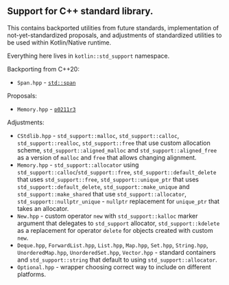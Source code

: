 ## Support for C++ standard library.

This contains backported utilities from future standards, implementation of not-yet-standardized proposals, and adjustments of standardized utilities to be used within Kotlin/Native runtime.

Everything here lives in `kotlin::std_support` namespace.

Backporting from C++20:
* `Span.hpp` - [`std::span`](https://en.cppreference.com/w/cpp/container/span)

Proposals:
* `Memory.hpp` - [`p0211r3`](http://www.open-std.org/jtc1/sc22/wg21/docs/papers/2020/p0211r3.html)

Adjustments:
* `CStdlib.hpp` -
  `std_support::malloc`, `std_support::calloc`, `std_support::realloc`, `std_support::free` that use custom allocation scheme,
  `std_support::aligned_malloc` and `std_support::aligned_free` as a version of `malloc` and `free` that allows changing alignment.
* `Memory.hpp` -
  `std_support::allocator` using `std_support::calloc`/`std_support::free`,
  `std_support::default_delete` that uses `std_support::free`,
  `std_support::unique_ptr` that uses `std_support::default_delete`,
  `std_support::make_unique` and `std_support::make_shared` that use `std_support::allocator`,
  `std_support::nullptr_unique` - `nullptr` replacement for `unique_ptr` that takes an allocator.
* `New.hpp` -
  custom operator `new` with `std_support::kalloc` marker argument that delegates to `std_support` allocator,
  `std_support::kdelete` as a replacement for operator `delete` for objects created with custom `new`.
* `Deque.hpp`, `ForwardList.hpp`, `List.hpp`, `Map.hpp`, `Set.hpp`, `String.hpp`, `UnorderedMap.hpp`, `UnorderedSet.hpp`, `Vector.hpp` -
  standard containers and `std_support::string` that default to using `std_support::allocator`.
* `Optional.hpp` - wrapper choosing correct way to include on different platforms. 